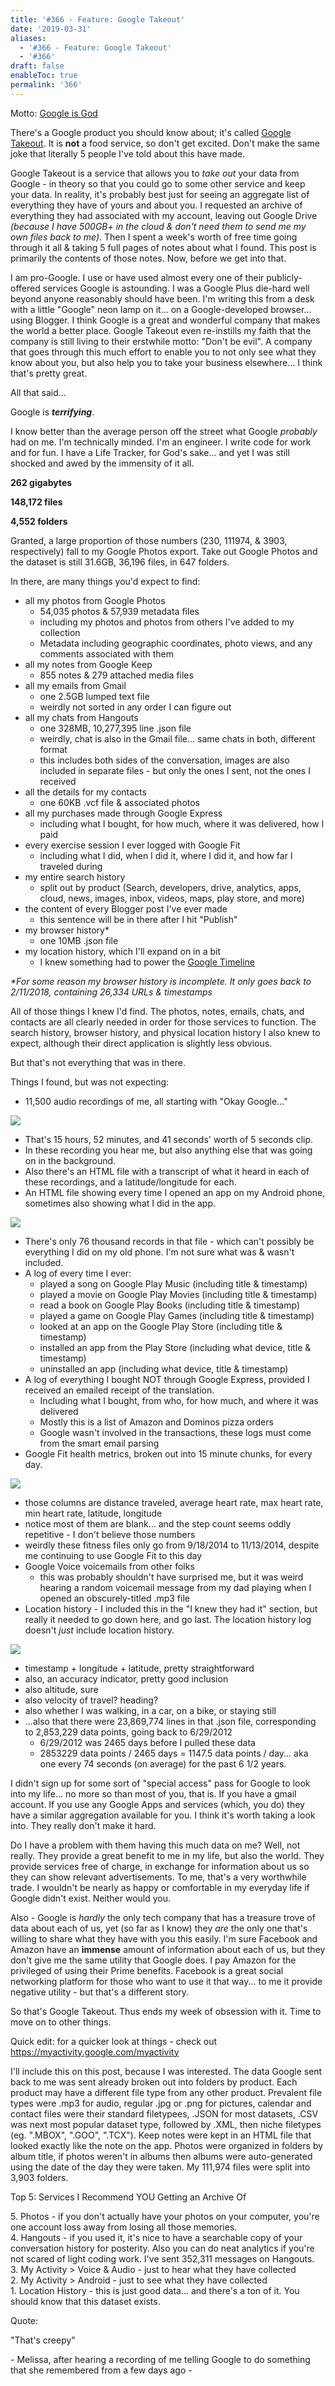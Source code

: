 ```yaml
---
title: '#366 - Feature: Google Takeout'
date: '2019-03-31'
aliases:
  - '#366 - Feature: Google Takeout'
  - '#366'
draft: false
enableToc: true
permalink: '366'
---
```


Motto: [Google is God](https://www.thechurchofgoogle.org/proof-google-is-god/)

  
There's a Google product you should know about; it's called [Google Takeout](https://takeout.google.com/settings/takeout). It is **not** a food service, so don't get excited. Don't make the same joke that literally 5 people I've told about this have made.

  
Google Takeout is a service that allows you to _take out_ your data from Google - in theory so that you could go to some other service and keep your data. In reality, it's probably best just for seeing an aggregate list of everything they have of yours and about you. I requested an archive of everything they had associated with my account, leaving out Google Drive _(because I have 500GB+ in the cloud & don't need them to send me my own files back to me)_. Then I spent a week's worth of free time going through it all & taking 5 full pages of notes about what I found. This post is primarily the contents of those notes. Now, before we get into that.

  
I am pro-Google. I use or have used almost every one of their publicly-offered services Google is astounding. I was a Google Plus die-hard well beyond anyone reasonably should have been. I'm writing this from a desk with a little "Google" neon lamp on it... on a Google-developed browser... using Blogger. I think Google is a great and wonderful company that makes the world a better place. Google Takeout even re-instills my faith that the company is still living to their erstwhile motto: "Don't be evil". A company that goes through this much effort to enable you to not only see what they know about you, but also help you to take your business elsewhere... I think that's pretty great.

  
All that said...

  
Google is _**terrifying**_.

  
I know better than the average person off the street what Google _probably_ had on me. I'm technically minded. I'm an engineer. I write code for work and for fun. I have a Life Tracker, for God's sake... and yet I was still shocked and awed by the immensity of it all. 

  
**262 gigabytes** 

**148,172 files**

**4,552 folders**

  
Granted, a large proportion of those numbers (230, 111974, & 3903, respectively) fall to my Google Photos export. Take out Google Photos and the dataset is still 31.6GB, 36,196 files, in 647 folders. 

  
In there, are many things you'd expect to find: 

* all my photos from Google Photos
   * 54,035 photos & 57,939 metadata files
   * including my photos and photos from others I've added to my collection
   * Metadata including geographic coordinates, photo views, and any comments associated with them
* all my notes from Google Keep
   * 855 notes & 279 attached media files
* all my emails from Gmail
   * one 2.5GB lumped text file
   * weirdly not sorted in any order I can figure out
* all my chats from Hangouts
   * one 328MB, 10,277,395 line .json file
   * weirdly, chat is also in the Gmail file... same chats in both, different format
   * this includes both sides of the conversation, images are also included in separate files - but only the ones I sent, not the ones I received
* all the details for my contacts
   * one 60KB .vcf file & associated photos
* all my purchases made through Google Express
   * including what I bought, for how much, where it was delivered, how I paid
* every exercise session I ever logged with Google Fit
   * including what I did, when I did it, where I did it, and how far I traveled during
* my entire search history
   * split out by product (Search, developers, drive, analytics, apps, cloud, news, images, inbox, videos, maps, play store, and more)
* the content of every Blogger post I've ever made
   * this sentence will be in there after I hit "Publish"
* my browser history\*
   * one 10MB .json file
* my location history, which I'll expand on in a bit
   * I knew something had to power the [Google Timeline](https://www.google.com/maps/timeline?pb)

_\*For some reason my browser history is incomplete. It only goes back to 2/11/2018, containing 26,334 URLs & timestamps_

  
All of those things I knew I'd find. The photos, notes, emails, chats, and contacts are all clearly needed in order for those services to function. The search history, browser history, and physical location history I also knew to expect, although their direct application is slightly less obvious.

  
But that's not everything that was in there. 

  
Things I found, but was not expecting:

* 11,500 audio recordings of me, all starting with "Okay Google..."

[![](assets/366-1.png)](https://3.bp.blogspot.com/-Cc1CpAeKKnw/XKFYoFCZXAI/AAAAAAADuC4/7rwMrF9CSaQccgidhAZfqoFuebex8abaACLcBGAs/s1600/Capture.PNG)

   * That's 15 hours, 52 minutes, and 41 seconds' worth of 5 seconds clip.
   * In these recording you hear me, but also anything else that was going on in the background.
   * Also there's an HTML file with a transcript of what it heard in each of these recordings, and a latitude/longitude for each.
* An HTML file showing every time I opened an app on my Android phone, sometimes also showing what I did in the app.

[![](assets/366-2.png)](https://3.bp.blogspot.com/-josJgkZx0Z4/XKFugrhrEVI/AAAAAAADuDQ/ezcEV3OuX2AXLankgYlGvWDC0t%5FYP8rPQCLcBGAs/s1600/Capture.PNG)

   * There's only 76 thousand records in that file - which can't possibly be everything I did on my old phone. I'm not sure what was & wasn't included.
* A log of every time I ever:
   * played a song on Google Play Music (including title & timestamp)
   * played a movie on Google Play Movies (including title & timestamp)
   * read a book on Google Play Books (including title & timestamp)
   * played a game on Google Play Games (including title & timestamp)
   * looked at an app on the Google Play Store (including title & timestamp)
   * installed an app from the Play Store (including what device, title & timestamp)
   * uninstalled an app (including what device, title & timestamp)
* A log of everything I bought NOT through Google Express, provided I received an emailed receipt of the translation.
   * Including what I bought, from who, for how much, and where it was delivered
   * Mostly this is a list of Amazon and Dominos pizza orders
   * Google wasn't involved in the transactions, these logs must come from the smart email parsing
* Google Fit health metrics, broken out into 15 minute chunks, for every day.

[![](assets/366-3.png)](https://1.bp.blogspot.com/-trxE1I343co/XKF2lO5ZFLI/AAAAAAADuDc/0QtIcyq7o5o6UKyOfL4zo93Ai7HE2vKIQCLcBGAs/s1600/Capture.PNG)

   * those columns are distance traveled, average heart rate, max heart rate, min heart rate, latitude, longitude
   * notice most of them are blank... and the step count seems oddly repetitive - I don't believe those numbers
   * weirdly these fitness files only go from 9/18/2014 to 11/13/2014, despite me continuing to use Google Fit to this day
* Google Voice voicemails from other folks
   * this was probably shouldn't have surprised me, but it was weird hearing a random voicemail message from my dad playing when I opened an obscurely-titled .mp3 file
* Location history - I included this in the "I knew they had it" section, but really it needed to go down here, and go last. The location history log doesn't _just_ include location history.

[![](assets/366-4.png)](https://1.bp.blogspot.com/-CXMORJQP2TM/XKF5BAJKmQI/AAAAAAADuDo/d3XGt329eBU8czeeEbGsRJHu-pz%5FVQ5ZQCLcBGAs/s1600/Capture.PNG)

   * timestamp + longitude + latitude, pretty straightforward
   * also, an accuracy indicator, pretty good inclusion
   * also altitude, sure
   * also velocity of travel? heading?
   * also whether I was walking, in a car, on a bike, or staying still
   * ...also that there were 23,869,774 lines in that .json file, corresponding to 2,853,229 data points, going back to 6/29/2012
      * 6/29/2012 was 2465 days before I pulled these data
      * 2853229 data points / 2465 days = 1147.5 data points / day... aka one every 74 seconds (on average) for the past 6 1/2 years.

I didn't sign up for some sort of "special access" pass for Google to look into my life... no more so than most of you, that is. If you have a gmail account. If you use any Google Apps and services (which, you do) they have a similar aggregation available for you. I think it's worth taking a look into. They really don't make it hard.

  
Do I have a problem with them having this much data on me? Well, not really. They provide a great benefit to me in my life, but also the world. They provide services free of charge, in exchange for information about us so they can show relevant advertisements. To me, that's a very worthwhile trade. I wouldn't be nearly as happy or comfortable in my everyday life if Google didn't exist. Neither would you.

  
Also - Google is _hardly_ the only tech company that has a treasure trove of data about each of us, yet (so far as I know) they _are_ the only one that's willing to share what they have with you this easily. I'm sure Facebook and Amazon have an **immense** amount of information about each of us, but they don't give me the same utility that Google does. I pay Amazon for the privileged of using their Prime benefits. Facebook is a great social networking platform for those who want to use it that way... to me it provide negative utility - but that's a different story.

  
So that's Google Takeout. Thus ends my week of obsession with it. Time to move on to other things.  
  
Quick edit: for a quicker look at things - check out <https://myactivity.google.com/myactivity>

  
I'll include this on this post, because I was interested. The data Google sent back to me was sent already broken out into folders by product. Each product may have a different file type from any other product. Prevalent file types were .mp3 for audio, regular .jpg or .png for pictures, calendar and contact files were their standard filetypees, .JSON for most datasets, .CSV was next most popular dataset type, followed by .XML, then niche filetypes (eg. ".MBOX", ".GOO", ".TCX"). Keep notes were kept in an HTML file that looked exactly like the note on the app. Photos were organized in folders by album title, if photos weren't in albums then albums were auto-generated using the date of the day they were taken. My 111,974 files were split into 3,903 folders.

  
Top 5: Services I Recommend YOU Getting an Archive Of

5\. Photos - if you don't actually have your photos on your computer, you're one account loss away from losing all those memories.  
4\. Hangouts - if you used it, it's nice to have a searchable copy of your conversation history for posterity. Also you can do neat analytics if you're not scared of light coding work. I've sent 352,311 messages on Hangouts.  
3\. My Activity > Voice & Audio - just to hear what they have collected  
2\. My Activity > Android - just to see what they have collected  
1\. Location History - this is just good data... and there's a ton of it. You should know that this dataset exists.

  
Quote:

"That's creepy"

\- Melissa, after hearing a recording of me telling Google to do something that she remembered from a few days ago -
